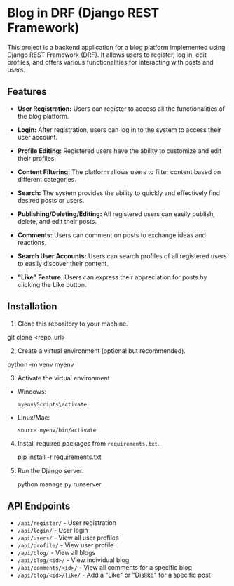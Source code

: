 # Blog in DRF (Django REST Framework)

This project is a backend application for a blog platform implemented using Django REST Framework (DRF). It allows users to register, log in, edit profiles, and offers various functionalities for interacting with posts and users.

## Features

- **User Registration:** Users can register to access all the functionalities of the blog platform.

- **Login:** After registration, users can log in to the system to access their user account.

- **Profile Editing:** Registered users have the ability to customize and edit their profiles.

- **Content Filtering:** The platform allows users to filter content based on different categories.

- **Search:** The system provides the ability to quickly and effectively find desired posts or users.

- **Publishing/Deleting/Editing:** All registered users can easily publish, delete, and edit their posts.

- **Comments:** Users can comment on posts to exchange ideas and reactions.

- **Search User Accounts:** Users can search profiles of all registered users to easily discover their content.

- **"Like" Feature:** Users can express their appreciation for posts by clicking the Like button.

## Installation

1. Clone this repository to your machine.

git clone <repo_url>


2. Create a virtual environment (optional but recommended).

python -m venv myenv


3. Activate the virtual environment.

- Windows:

  ```
  myenv\Scripts\activate
  ```

- Linux/Mac:

  ```
  source myenv/bin/activate
  ```

4. Install required packages from `requirements.txt`.

   pip install -r requirements.txt


5. Run the Django server.

   python manage.py runserver


## API Endpoints

- `/api/register/` - User registration
- `/api/login/` - User login
- `/api/users/` - View all user profiles
- `/api/profile/` - View user profile
- `/api/blog/` - View all blogs
- `/api/blog/<id>/` - View individual blog
- `/api/comments/<id>/` - View all comments for a specific blog
- `/api/blog/<id>/like/` - Add a "Like" or "Dislike" for a specific post
